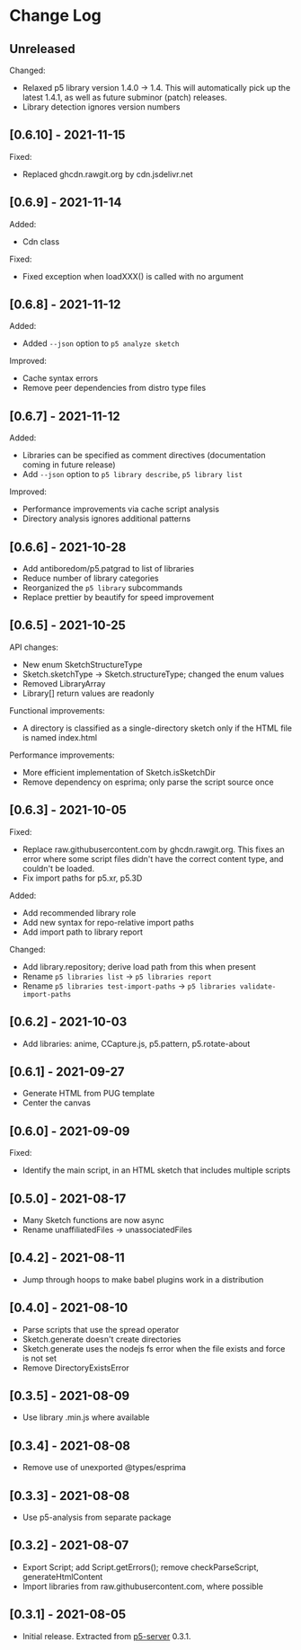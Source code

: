 # Change Log

## Unreleased

Changed:

- Relaxed p5 library version 1.4.0 -> 1.4. This will automatically pick up the
  latest 1.4.1, as well as future subminor (patch) releases.
- Library detection ignores version numbers

## [0.6.10] - 2021-11-15

Fixed:

- Replaced ghcdn.rawgit.org by cdn.jsdelivr.net

## [0.6.9] - 2021-11-14

Added:

- Cdn class

Fixed:

- Fixed exception when loadXXX() is called with no argument

## [0.6.8] - 2021-11-12

Added:

- Added `--json` option to `p5 analyze sketch`

Improved:

- Cache syntax errors
- Remove peer dependencies from distro type files

## [0.6.7] - 2021-11-12

Added:

- Libraries can be specified as comment directives (documentation coming in
  future release)
- Add `--json` option to `p5 library describe`, `p5 library list`

Improved:

- Performance improvements via cache script analysis
- Directory analysis ignores additional patterns

## [0.6.6] - 2021-10-28

- Add antiboredom/p5.patgrad to list of libraries
- Reduce number of library categories
- Reorganized the `p5 library` subcommands
- Replace prettier by beautify for speed improvement

## [0.6.5] - 2021-10-25

API changes:

- New enum SketchStructureType
- Sketch.sketchType -> Sketch.structureType; changed the enum values
- Removed LibraryArray
- Library[] return values are readonly

Functional improvements:

- A directory is classified as a single-directory sketch only if the HTML file
  is named index.html

Performance improvements:

- More efficient implementation of Sketch.isSketchDir
- Remove dependency on esprima; only parse the script source once

## [0.6.3] - 2021-10-05

Fixed:

- Replace raw.githubusercontent.com by ghcdn.rawgit.org. This fixes an error
  where some script files didn't have the correct content type, and couldn't be
  loaded.
- Fix import paths for p5.xr, p5.3D

Added:

- Add recommended library role
- Add new syntax for repo-relative import paths
- Add import path to library report

Changed:

- Add library.repository; derive load path from this when present
- Rename `p5 libraries list` -> `p5 libraries report`
- Rename `p5 libraries test-import-paths` -> `p5 libraries validate-import-paths`

## [0.6.2] - 2021-10-03

- Add libraries: anime, CCapture.js, p5.pattern, p5.rotate-about

## [0.6.1] - 2021-09-27

- Generate HTML from PUG template
- Center the canvas

## [0.6.0] - 2021-09-09

Fixed:

- Identify the main script, in an HTML sketch that includes multiple scripts

## [0.5.0] - 2021-08-17

- Many Sketch functions are now async
- Rename unaffiliatedFiles -> unassociatedFiles

## [0.4.2] - 2021-08-11

- Jump through hoops to make babel plugins work in a distribution

## [0.4.0] - 2021-08-10

- Parse scripts that use the spread operator
- Sketch.generate doesn't create directories
- Sketch.generate uses the nodejs fs error when the file exists and force is not set
- Remove DirectoryExistsError

## [0.3.5] - 2021-08-09

- Use library .min.js where available

## [0.3.4] - 2021-08-08

- Remove use of unexported @types/esprima

## [0.3.3] - 2021-08-08

- Use p5-analysis from separate package

## [0.3.2] - 2021-08-07

- Export Script; add Script.getErrors(); remove checkParseScript, generateHtmlContent
- Import libraries from raw.githubusercontent.com, where possible

## [0.3.1] - 2021-08-05

- Initial release. Extracted from [p5-server](https://www.npmjs.com/package/p5-server) 0.3.1.
